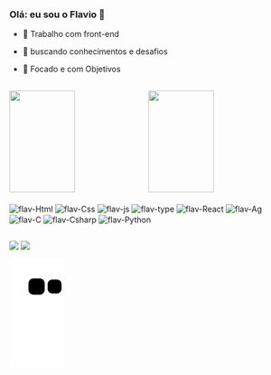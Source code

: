 ### Olá: eu sou o Flavio 👋

- 🔭 Trabalho com front-end
- 🌱 buscando conhecimentos e desafios
- 🤔 Focado e com Objetivos

  ##

<div style="width: 100%, align: center, float: left">
  <img height="180" width= "48%" margin-right= "2%" src="https://github-readme-stats.vercel.app/api?username=FlavioMartinsJr&show_icons=true&theme=nightowl&include_all_commits=true&count_private=true"/>
  <img height="180" width= "48%" margin-right= "2%" src="https://github-readme-stats.vercel.app/api/top-langs/?username=FlavioMartinsJr&layout=compact&langs_count=7&theme=nightowl"/>
</div>
<div style="display: inline_block"><br>
  <img align="center" alt="flav-Html" height="30" width="40" src="https://cdn.jsdelivr.net/gh/devicons/devicon/icons/html5/html5-original.svg">
  <img align="center" alt="flav-Css" height="30" width="40" src="https://cdn.jsdelivr.net/gh/devicons/devicon/icons/css3/css3-original.svg">
  <img align="center" alt="flav-js" height="30" width="40" src="https://cdn.jsdelivr.net/gh/devicons/devicon/icons/javascript/javascript-original.svg">
  <img align="center" alt="flav-type" height="30" width="40" src="https://cdn.jsdelivr.net/gh/devicons/devicon/icons/typescript/typescript-original.svg">
  <img align="center" alt="flav-React" height="30" width="40" src="https://cdn.jsdelivr.net/gh/devicons/devicon/icons/nodejs/nodejs-original.svg">
  <img align="center" alt="flav-Ag" height="30" width="40" src="https://cdn.jsdelivr.net/gh/devicons/devicon/icons/angularjs/angularjs-original.svg">
  <img align="center" alt="flav-C" height="30" width="40" src="https://cdn.jsdelivr.net/gh/devicons/devicon/icons/c/c-original.svg">
  <img align="center" alt="flav-Csharp" height="30" width="40" src="https://cdn.jsdelivr.net/gh/devicons/devicon/icons/csharp/csharp-original.svg">
  <img align="center" alt="flav-Python" height="30" width="40" src="https://cdn.jsdelivr.net/gh/devicons/devicon/icons/python/python-original.svg">
</div>
  
  ##
  
 <div>  
  <a href = "mailto:flaviojunior1070@gmail.com"><img src="https://img.shields.io/badge/-Gmail-%23333?style=for-the-badge&logo=gmail&logoColor=white" target="_blank"></a>
  <a href="https://www.linkedin.com/in/flavio-martins-junior-601b36200/" target="_blank"><img src="https://img.shields.io/badge/-LinkedIn-%230077B5?style=for-the-badge&logo=linkedin&logoColor=white" target="_blank"></a> 
 
  ![Snake animation](https://github.com/FlavioMartinsJr/FlavioMartinsJr/blob/output/github-contribution-grid-snake.svg)
 
</div>
